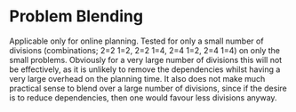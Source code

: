 # Problem Blending

Applicable only for online planning.
Tested for only a small number of divisions (combinations; 2=2 1=2, 2=2 1=4, 2=4 1=2, 2=4 1=4) on only the small problems.
Obviously for a very large number of divisions this will not be effectively, as it is unlikely to remove the dependencies whilst having a very large overhead on the planning time.
It also does not make much practical sense to blend over a large number of divisions, since if the desire is to reduce dependencies, then one would favour less divisions anyway.